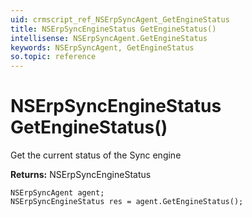 ```yaml
---
uid: crmscript_ref_NSErpSyncAgent_GetEngineStatus
title: NSErpSyncEngineStatus GetEngineStatus()
intellisense: NSErpSyncAgent.GetEngineStatus
keywords: NSErpSyncAgent, GetEngineStatus
so.topic: reference
---
```


# NSErpSyncEngineStatus GetEngineStatus()

Get the current status of the Sync engine

**Returns:** NSErpSyncEngineStatus

```crmscript
NSErpSyncAgent agent;
NSErpSyncEngineStatus res = agent.GetEngineStatus();
```

